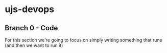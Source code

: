 # ujs-devops

## Branch 0 - Code
For this section we're going to focus on simply writing something that runs (and then we want to run it)
